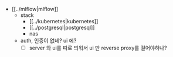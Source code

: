 - [[../mlflow|mlflow]]
  - stack
    - [[../kubernetes|kubernetes]]
    - [[../postgresql|postgresql]]
    - nas
  - auth, 인증이 없네? ui 에?
    - [ ] server 와 ui를 따로 띄워서 ui 만 reverse proxy를 걸어야하나?
